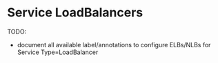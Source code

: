 # Service LoadBalancers

TODO:
* document all available label/annotations to configure ELBs/NLBs for Service Type=LoadBalancer
